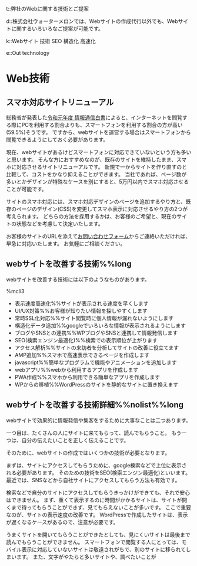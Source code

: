 t::弊社のWebに関する技術とご提案

d::株式会社ウォーターメロンでは、Webサイトの作成代行以外でも、Webサイトに関するいろいろなご提案が可能です。

k::Webサイト 技術 SEO 構造化 高速化

e::Out technology

# Web技術

## スマホ対応サイトリニューアル

総務省が発表した[令和元年度 情報通信白書](https://www.soumu.go.jp/johotsusintokei/whitepaper/ja/r01/html/nd232120.html)によると、インターネットを閲覧する際にPCを利用する割合よりも、スマートフォンを利用する割合の方が高い(59.5%)そうです。
ですから、webサイトを運営する場合はスマートフォンから閲覧できるようにしておく必要があります。

現在、webサイトがあるけどスマートフォンに対応できていないという方も多いと思います。
そんな方におすすめなのが、既存のサイトを維持したまま、スマホに対応させるサイトリニューアルです。
新規で一からサイトを作り直すのと比較して、コストをかなり抑えることができます。
当社であれば、ページ数が多いとかデザインが特殊なケースを別にすると、5万円以内でスマホ対応させることが可能です。

サイトのスマホ対応には、スマホ対応デザインのページを追加するやり方と、既存のページのデザイン(CSS)を変更してスマホ表示に対応させるやり方の2つが考えられます。
どちらの方法を採用するかは、お客様のご希望と、現在のサイトの状態などを考慮して決定いたします。

お客様のサイトのURLを添えて[お問い合わせフォーム](../contact/)からご連絡いただければ、早急に対応いたします。
お気軽にご相談ください。


## webサイトを改善する技術%%long

webサイトを改善する技術には以下のようなものがあります。

%mcli3

- 表示速度高速化%%サイトが表示される速度を早くします
- UI/UX対策%%お客様が知りたい情報を探しやすくします
- 常時SSL化対応%%サイト閲覧時に個人情報が漏れないようにします
- 構造化データ追加%%googleでいろいろな情報が表示されるようにします
- ブログやSNSとの連携%%WPブログやSNSと連携して情報発信します
- SEO(検索エンジン最適化)%%検索での表示順位が上がります
- アクセス解析%%サイトの来訪者を分析してサイトの改善に役立てます
- AMP追加%%スマホで高速表示できるページを作成します
- javascript%%簡単なプログラムで機能やアニメーションを追加します
- webアプリ%%webから利用するアプリを作成します
- PWA作成%%スマホから利用できる簡単なアプリを作成します
- WPからの移植%%WordPressのサイトを静的なサイトに置き換えます


## webサイトを改善する技術詳細%%nolist%%long

webサイトで効果的に情報発信や集客をするために大事なことは二つあります。

一つ目は、たくさんの人にサイトに来てもらって、読んでもらうこと。
もう一つは、自分の伝えたいことを正しく伝えることです。

そのために、webサイトの作成ではいくつかの技術が必要となります。

まずは、サイトにアクセスしてもらうために、google検索などで上位に表示される必要があります。
そのための技術をSEO(検索エンジン最適化)といいます。
最近では、SNSなどから自社サイトにアクセスしてもらう方法も有効です。

検索などで自分のサイトにアクセスしてもらうきっかけができても、それで安心はできません。
まず、重くて表示するのに時間がかかるサイトは、サイトが開くまで待ってもらうことができず、見てもらえないことが多いです。
ここで重要なのが、サイトの表示速度の改善です。
WordPressで作成したサイトは、表示が遅くなるケースがあるので、注意が必要です。

うまくサイトを開いてもらうことができたとしても、見にくいサイトは最後まで読んでもらうことができません。
スマートフォンで閲覧する人にとっては、モバイル表示に対応していないサイトは敬遠されがちで、別のサイトに移られてしまいます。
また、文字がやたらと多いサイトや、調べたいことが
